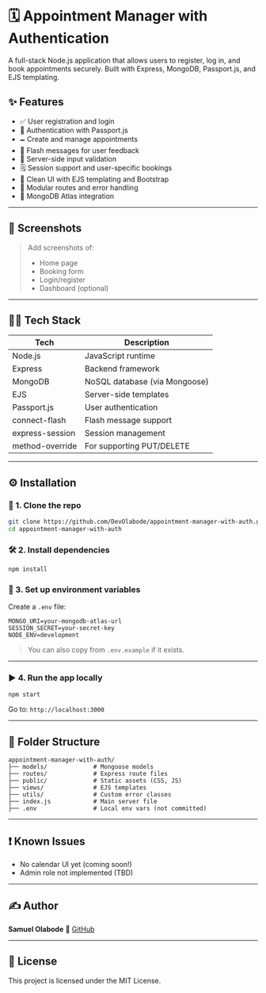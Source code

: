 # 🗓️ Appointment Manager with Authentication

A full-stack Node.js application that allows users to register, log in, and book appointments securely. Built with Express, MongoDB, Passport.js, and EJS templating.

## ✨ Features

* ✅ User registration and login
* 🔐 Authentication with Passport.js
* 🗕️ Create and manage appointments
* 🔁 Flash messages for user feedback
* 🧠 Server-side input validation
* 🗒 Session support and user-specific bookings
* 🎨 Clean UI with EJS templating and Bootstrap
* 📂 Modular routes and error handling
* 💾 MongoDB Atlas integration

---

## 📸 Screenshots

> Add screenshots of:
>
> * Home page
> * Booking form
> * Login/register
> * Dashboard (optional)

---

## 🧑‍💻 Tech Stack

| Tech            | Description                   |
| --------------- | ----------------------------- |
| Node.js         | JavaScript runtime            |
| Express         | Backend framework             |
| MongoDB         | NoSQL database (via Mongoose) |
| EJS             | Server-side templates         |
| Passport.js     | User authentication           |
| connect-flash   | Flash message support         |
| express-session | Session management            |
| method-override | For supporting PUT/DELETE     |

---

## ⚙️ Installation

### 🧪 1. Clone the repo

```bash
git clone https://github.com/DevOlabode/appointment-manager-with-auth.git
cd appointment-manager-with-auth
```

### 🛠 2. Install dependencies

```bash
npm install
```

### 🔑 3. Set up environment variables

Create a `.env` file:

```
MONGO_URI=your-mongodb-atlas-url
SESSION_SECRET=your-secret-key
NODE_ENV=development
```

> You can also copy from `.env.example` if it exists.

---

### ▶️ 4. Run the app locally

```bash
npm start
```

Go to: `http://localhost:3000`

---

## 📁 Folder Structure

```
appointment-manager-with-auth/
├── models/             # Mongoose models
├── routes/             # Express route files
├── public/             # Static assets (CSS, JS)
├── views/              # EJS templates
├── utils/              # Custom error classes
├── index.js            # Main server file
├── .env                # Local env vars (not committed)
```

---

## ❗ Known Issues

* No calendar UI yet (coming soon!)
* Admin role not implemented (TBD)

---

## ✍️ Author

**Samuel Olabode**
🔗 [GitHub](https://github.com/DevOlabode)

---

## 📜 License

This project is licensed under the MIT License.
